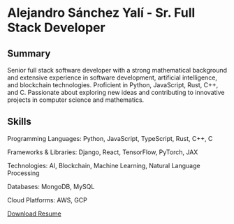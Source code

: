 # Alejandro Sánchez Yalí - Sr. Full Stack Developer

## Summary
Senior full stack software developer with a strong mathematical background and extensive experience in software development, artificial intelligence, and blockchain technologies. Proficient in Python, JavaScript, Rust, C++, and C. Passionate about exploring new ideas and contributing to innovative projects in computer science and mathematics.


## Skills

Programming Languages: Python, JavaScript, TypeScript, Rust, C++, C

Frameworks & Libraries: Django, React, TensorFlow, PyTorch, JAX

Technologies: AI, Blockchain, Machine Learning, Natural Language Processing

Databases: MongoDB, MySQL

Cloud Platforms: AWS, GCP

[Download Resume](https://github.com/asanchezyali/technical-resume/blob/technical-resume/technical_resume.pdf)
